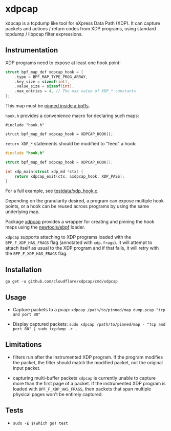 # xdpcap

xdpcap is a tcpdump like tool for eXpress Data Path (XDP).
It can capture packets and actions / return codes from XDP programs,
using standard tcpdump / libpcap filter expressions.


## Instrumentation

XDP programs need to expose at least one hook point:

```C
struct bpf_map_def xdpcap_hook = {
	.type = BPF_MAP_TYPE_PROG_ARRAY,
	.key_size = sizeof(int),
	.value_size = sizeof(int),
	.max_entries = 4, // The max value of XDP_* constants
};
```

This map must be [pinned inside a bpffs](https://facebookmicrosites.github.io/bpf/blog/2018/08/31/object-lifetime.html#bpffs).

`hook.h` provides a convenience macro for declaring such maps:

```
#include "hook.h"

struct bpf_map_def xdpcap_hook = XDPCAP_HOOK();
```

`return XDP_*` statements should be modified to "feed" a hook:

```C
#include "hook.h"

struct bpf_map_def xdpcap_hook = XDPCAP_HOOK();

int xdp_main(struct xdp_md *ctx) {
	return xdpcap_exit(ctx, &xdpcap_hook, XDP_PASS);
}
```

For a full example, see [testdata/xdp_hook.c](testdata/xdp_hook.c).

Depending on the granularity desired,
a program can expose multiple hook points,
or a hook can be reused across programs by using the same underlying map.

Package [xdpcap](https://godoc.org/github.com/cloudflare/xdpcap) provides a wrapper for
creating and pinning the hook maps using the [newtools/ebpf](https://godoc.org/github.com/cilium/ebpf) loader.

`xdpcap` supports attaching to XDP programs loaded with the
`BPF_F_XDP_HAS_FRAGS` flag (annotated with `xdp.frags`). It will attempt to
attach itself as usual to the XDP program and if that fails, it will retry
with the `BPF_F_XDP_HAS_FRAGS` flag.


## Installation

`go get -u github.com/cloudflare/xdpcap/cmd/xdpcap`


## Usage

* Capture packets to a pcap:
`xdpcap /path/to/pinned/map dump.pcap "tcp and port 80"`

* Display captured packets:
`sudo xdpcap /path/to/pinned/map - "tcp and port 80" | sudo tcpdump -r -`


## Limitations

* filters run after the instrumented XDP program.
If the program modifies the packet,
the filter should match the modified packet,
not the original input packet.

* capturing multi-buffer packets
`xdpcap` is currently unable to capture more than the first page of a packet.
If the instrumented XDP program is loaded with `BPF_F_XDP_HAS_FRAGS`, then
packets that span multiple physical pages won't be entirely captured.

## Tests

* `sudo -E $(which go) test`
